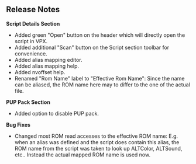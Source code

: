 ## Release Notes

**Script Details Section**

- Added green "Open" button on the header which will directly open the script in VPX.
- Added additional "Scan" button on the Script section toolbar for convenience.
- Added alias mapping editor.
- Added alias mapping help.
- Added nvoffset help.
- Renamed "Rom Name" label to "Effective Rom Name": Since the name can be aliased, the ROM name here may to differ to the one of the actual file.

**PUP Pack Section**

- Added option to disable PUP pack.

**Bug Fixes**

- Changed most ROM read accesses to the effective ROM name: E.g. when an alias was defined and the script does contain this alias, the ROM name from the script was taken to look up ALTColor, ALTSound, etc.. Instead the actual mapped ROM name is used now. 